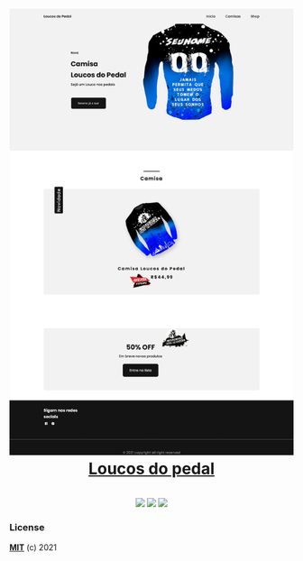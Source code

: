 <h1 align="center">
    <img src="./.github/banner.png" alt="loucos do pedal" />
    <a href="">Loucos do pedal</a>
</h1>

<p align="center">
    <br>
     <img src="https://forthebadge.com/images/badges/uses-html.svg" >
     <img src="https://forthebadge.com/images/badges/uses-css.svg" >
     <img src="https://forthebadge.com/images/badges/uses-js.svg" >
    <br>
</p>

### License

**[MIT](./LICENSE)** (c) 2021 
